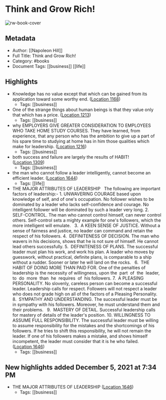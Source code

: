 # Think and Grow Rich!

![rw-book-cover](https://m.media-amazon.com/images/I/71JXMmqhO+L._SY160.jpg)

## Metadata
- Author: [[Napoleon Hill]]
- Full Title: Think and Grow Rich!
- Category: #books
- Document Tags: [[business]] [[life]]

## Highlights
- Knowledge has no value except that which can be gained from its application toward some worthy end. ([Location 1168](https://readwise.io/to_kindle?action=open&asin=B087CFW7Z9&location=1168))
    - Tags: [[business]] 
- One of the strange things about human beings is that they value only that which has a price. ([Location 1213](https://readwise.io/to_kindle?action=open&asin=B087CFW7Z9&location=1213))
    - Tags: [[business]] 
- why EMPLOYERS GIVE GREATER CONSIDERATION TO EMPLOYEES WHO TAKE HOME STUDY COURSES. They have learned, from experience, that any person who has the ambition to give up a part of his spare time to studying at home has in him those qualities which make for leadership. ([Location 1216](https://readwise.io/to_kindle?action=open&asin=B087CFW7Z9&location=1216))
    - Tags: [[business]] 
- both success and failure are largely the results of HABIT! ([Location 1309](https://readwise.io/to_kindle?action=open&asin=B087CFW7Z9&location=1309))
    - Tags: [[business]] 
- the man who cannot follow a leader intelligently, cannot become an efficient leader. ([Location 1644](https://readwise.io/to_kindle?action=open&asin=B087CFW7Z9&location=1644))
    - Tags: [[life]] 
- THE MAJOR ATTRIBUTES OF LEADERSHIP   The following are important factors of leadership:- 1. UNWAVERING COURAGE based upon knowledge of self, and of one's occupation. No follower wishes to be dominated by a leader who lacks self-confidence and courage. No intelligent follower will be dominated by such a leader very long. 2. SELF-CONTROL. The man who cannot control himself, can never control others. Self-control sets a mighty example for one's followers, which the more intelligent will emulate.   3.  A KEEN SENSE OF JUSTICE. Without a sense of fairness and justice, no leader can command and retain the respect of his followers. 4.  DEFINITENESS OF DECISION. The man who wavers in his decisions, shows that he is not sure of himself. He cannot lead others successfully. 5.  DEFINITENESS OF PLANS. The successful leader must plan his work, and work his plan. A leader who moves by guesswork, without practical, definite plans, is comparable to a ship without a rudder. Sooner or later he will land on the rocks.   6.  THE HABIT OF DOING MORE THAN PAID FOR. One of the penalties of leadership is the necessity of willingness, upon the  part  of  the  leader,  to  do  more  than  he  requires  of  his followers. 7.  A PLEASING PERSONALITY. No slovenly, careless person can become a successful leader. Leadership calls for respect. Followers will not respect a leader who does not grade high on all of the factors of a Pleasing Personality. 8.  SYMPATHY AND UNDERSTANDING. The successful leader must be in sympathy with his followers. Moreover, he must understand them and their problems.   9.  MASTERY OF DETAIL. Successful leadership calls for mastery of details of the leader's position. 10. WILLINGNESS TO ASSUME FULL RESPONSIBILITY. The successful leader must be willing to assume responsibility for the mistakes and the shortcomings of his followers. If he tries to shift this responsibility, he will not remain the leader. If one of his followers makes a mistake, and shows himself incompetent, the leader must consider that it is he who failed. ([Location 1646](https://readwise.io/to_kindle?action=open&asin=B087CFW7Z9&location=1646))
    - Tags: [[business]] 
## New highlights added December 5, 2021 at 7:34 PM
- THE MAJOR ATTRIBUTES OF LEADERSHIP ([Location 1646](https://readwise.io/to_kindle?action=open&asin=B087CFW7Z9&location=1646))
    - Tags: [[business]] 

